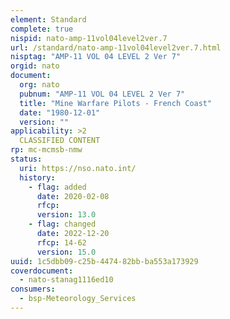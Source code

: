 ```yaml
---
element: Standard
complete: true
nispid: nato-amp-11vol04level2ver.7
url: /standard/nato-amp-11vol04level2ver.7.html
nisptag: "AMP-11 VOL 04 LEVEL 2 Ver 7"
orgid: nato
document:
  org: nato
  pubnum: "AMP-11 VOL 04 LEVEL 2 Ver 7"
  title: "Mine Warfare Pilots - French Coast"
  date: "1980-12-01"
  version: ""
applicability: >2
  CLASSIFIED CONTENT
rp: mc-mcmsb-nmw
status:
  uri: https://nso.nato.int/
  history: 
    - flag: added
      date: 2020-02-08
      rfcp: 
      version: 13.0
    - flag: changed
      date: 2022-12-20
      rfcp: 14-62
      version: 15.0
uuid: 1c5dbb09-c25b-4474-82bb-ba553a173929
coverdocument:
  - nato-stanag1116ed10
consumers:
  - bsp-Meteorology_Services
---
```


